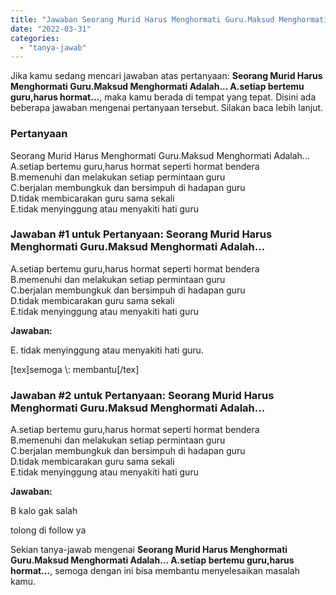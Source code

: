 ```yaml
---
title: "Jawaban Seorang Murid Harus Menghormati Guru.Maksud Menghormati Adalah... A.setiap bertemu guru,harus hormat..."
date: "2022-03-31"
categories: 
  - "tanya-jawab"
---
```


Jika kamu sedang mencari jawaban atas pertanyaan: **Seorang Murid Harus Menghormati Guru.Maksud Menghormati Adalah... A.setiap bertemu guru,harus hormat...**, maka kamu berada di tempat yang tepat. Disini ada beberapa jawaban mengenai pertanyaan tersebut. Silakan baca lebih lanjut.

### Pertanyaan

Seorang Murid Harus Menghormati Guru.Maksud Menghormati Adalah...  
A.setiap bertemu guru,harus hormat seperti hormat bendera  
B.memenuhi dan melakukan setiap permintaan guru  
C.berjalan membungkuk dan bersimpuh di hadapan guru  
D.tidak membicarakan guru sama sekali  
E.tidak menyinggung atau menyakiti hati guru​

### Jawaban #1 untuk Pertanyaan: Seorang Murid Harus Menghormati Guru.Maksud Menghormati Adalah...  
A.setiap bertemu guru,harus hormat seperti hormat bendera  
B.memenuhi dan melakukan setiap permintaan guru  
C.berjalan membungkuk dan bersimpuh di hadapan guru  
D.tidak membicarakan guru sama sekali  
E.tidak menyinggung atau menyakiti hati guru​

**Jawaban:**

E. tidak menyinggung atau menyakiti hati guru.

\[tex\]semoga \\: membantu\[/tex\]

### Jawaban #2 untuk Pertanyaan: Seorang Murid Harus Menghormati Guru.Maksud Menghormati Adalah...  
A.setiap bertemu guru,harus hormat seperti hormat bendera  
B.memenuhi dan melakukan setiap permintaan guru  
C.berjalan membungkuk dan bersimpuh di hadapan guru  
D.tidak membicarakan guru sama sekali  
E.tidak menyinggung atau menyakiti hati guru​

**Jawaban:**

B kalo gak salah

tolong di follow ya

Sekian tanya-jawab mengenai **Seorang Murid Harus Menghormati Guru.Maksud Menghormati Adalah... A.setiap bertemu guru,harus hormat...**, semoga dengan ini bisa membantu menyelesaikan masalah kamu.
